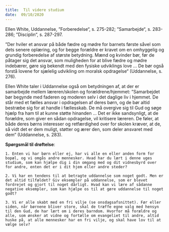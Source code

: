 ```yaml
---
title:  Til videre studium
date:  09/10/2020
---
```


Ellen White, Uddannelse, ”Forberedelse“, s. 275-282; ”Samarbejde“, s. 283-286; ”Disciplin“, s. 287-297.

”Der hviler et ansvar på både fædre og mødre for barnets første såvel som dets senere oplæring, og for begge forældre er kravet om en omhyggelig og grundig forberedelse af største betydning. Mænd og kvinder bør, før de påtager sig det ansvar, som muligheden for at blive fædre og mødre indebærer, gøre sig bekendt med den fysiske udviklings love … De bør også forstå lovene for sjælelig udvikling om moralsk opdragelse“ (Uddannelse, s. 276).

Ellen White taler i Uddannelse også om betydningen af, at der er samarbejde mellem læreren/skolen og forældrene/hjemmet: ”Samarbejdet bør begynde med faderen og moderen selv i det daglige liv i hjemmet. De står med et fælles ansvar i opdragelsen af deres børn, og de bør altid bestræbe sig for at handle i fællesskab. De må overgive sig til Gud og søge hjælp fra ham til at kunne støtte hinanden … Det er ikke sandsynligt, at de forældre, som giver en sådan opdragelse, vil kritisere læreren. De føler, at både deres børns interesser og retfærdighed over for skolen kræver, at de, så vidt det er dem muligt, støtter og ærer den, som deler ansvaret med dem“ (Uddannelse, s. 283).

**Spørgsmål til drøftelse**:

`1.	Enten vi har børn eller ej, har vi alle en eller anden form for bopæl, og vi omgås andre mennesker. Hvad har du lært i denne uges studium, som kan hjælpe dig i din omgang med og dit vidnesbyrd over for andre, enten det er i dit hjem eller andre steder?`

`2.	Vi har en tendens til at betragte uddannelse som noget godt. Men er det altid tilfældet? Giv eksempler på uddannelse, som er blevet fordrejet og gjort til noget dårligt. Hvad kan vi lære af sådanne negative eksempler, som kan hjælpe os til at gøre uddannelse til noget godt?`

`3.	Vi er alle skabt med en fri vilje (se onsdagsafsnittet). Før eller siden, når børnene bliver store, skal de træffe egne valg med hensyn til den Gud, de har lært om i deres barndom. Hvorfor må forældre og alle, som ønsker at vidne og fortælle om evangeliet til andre, altid huske på, at alle mennesker har en fri vilje, og skal have lov til at vælge selv?`